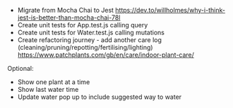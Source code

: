 - Migrate from Mocha Chai to Jest https://dev.to/willholmes/why-i-think-jest-is-better-than-mocha-chai-78l
- Create unit tests for App.test.js calling query
- Create unit tests for Water.test.js calling mutations
- Create refactoring journey - add another care log (cleaning/pruning/repotting/fertilising/lighting)
  https://www.patchplants.com/gb/en/care/indoor-plant-care/

Optional:
- Show one plant at a time
- Show last water time
- Update water pop up to include suggested way to water
